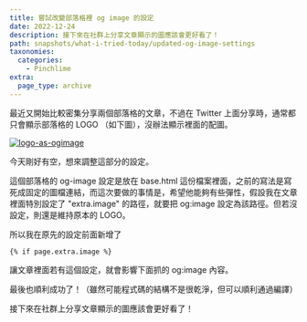 ```yaml
---
title: 嘗試改變部落格裡 og image 的設定
date: 2022-12-24
description: 接下來在社群上分享文章顯示的圖應該會更好看了！
path: snapshots/what-i-tried-today/updated-og-image-settings
taxonomies:
  categories: 
    - Pinchlime
extra:
  page_type: archive
---
```


最近又開始比較密集分享兩個部落格的文章，不過在 Twitter 上面分享時，通常都只會顯示部落格的 LOGO （如下圖），沒辦法顯示裡面的配圖。

<a href="https://pinchlime-screenshots.s3.ap-northeast-1.amazonaws.com/logo-as-ogimage_MrGaxT.webp" data-fancybox data-caption="logo-as-ogimage">
  <img src="https://pinchlime-screenshots.s3.ap-northeast-1.amazonaws.com/logo-as-ogimage_MrGaxT.webp" loading="lazy" alt="logo-as-ogimage" align="center" />
</a>

今天剛好有空，想來調整這部分的設定。

這個部落格的 og-image 設定是放在 base.html 這份檔案裡面，之前的寫法是寫死成固定的圖檔連結，而這次要做的事情是，希望他能夠有些彈性，假設我在文章裡面特別設定了 "extra.image" 的路徑，就要把 og:image 設定為該路徑。但若沒設定，則還是維持原本的 LOGO。

所以我在原先的設定前面新增了

```
{% if page.extra.image %}
```

讓文章裡面若有這個設定，就會影響下面抓的 og:image 內容。

最後也順利成功了！（雖然可能程式碼的結構不是很乾淨，但可以順利通過編譯）

接下來在社群上分享文章顯示的圖應該會更好看了！